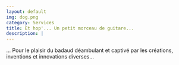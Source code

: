 ```yaml
---
layout: default
img: dog.png
category: Services
title: Et hop'... Un petit morceau de guitare...
description: |
---
```

... Pour le plaisir du badaud
déambulant et captivé par les créations, inventions et innovations diverses...
